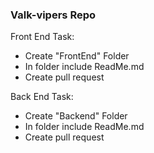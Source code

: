 ### Valk-vipers Repo 


Front End Task: 
- Create "FrontEnd" Folder
- In folder include ReadMe.md
- Create pull request

Back End Task: 
- Create "Backend" Folder 
- In folder include ReadMe.md
- Create pull request

